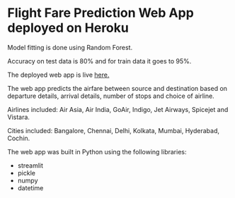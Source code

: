 # Flight Fare Prediction Web App deployed on Heroku

Model fitting is done using Random Forest.

Accuracy on test data is 80% and for train data it goes to 95%.

The deployed web app is live [here.](https://predict-fare-flight.herokuapp.com/)

The web app predicts the airfare between source and destination based on departure details, arrival details, number of stops and choice of airline.

Airlines included: Air Asia, Air India, GoAir, Indigo, Jet Airways, Spicejet and Vistara.

Cities included: Bangalore, Chennai, Delhi, Kolkata, Mumbai, Hyderabad, Cochin.

The web app was built in Python using the following libraries:
* streamlit
* pickle
* numpy
* datetime
